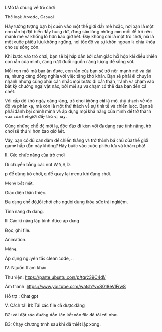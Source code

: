 I.Mô tả chung về trò chơi

Thể loại: Arcade, Casual

Hãy tưởng tượng bạn bị cuốn vào một thế giới đầy mê hoặc, nơi bạn là một con rắn bị đột biến đầy hung dữ, đang săn lùng những con mồi để trở nên mạnh mẽ và khổng lồ hơn bao giờ hết. Đây không chỉ là một trò chơi, mà là một cuộc phiêu lưu không ngừng, nơi tốc độ và sự khôn ngoan là chìa khóa cho sự sống còn.

Khi bước vào trò chơi, bạn sẽ bị hấp dẫn bởi cảm giác hồi hộp khi điều khiển con rắn của mình, đang rượt đuổi nguồn năng lượng để sống sót.

Mỗi con mồi mà bạn ăn được, con rắn của bạn sẽ trở nên mạnh mẽ và dài ra, nhưng cũng đồng nghĩa với việc tăng khó khăn. Bạn sẽ phải di chuyển nhanh nhưng cũng phải cân nhắc mọi bước đi cẩn thận, tránh va chạm vào bất kỳ chướng ngại vật nào, bởi mỗi sự va chạm có thể đưa bạn đến cái chết.

Với cấp độ khó ngày càng tăng, trò chơi không chỉ là một thử thách về tốc độ và phản xạ, mà còn là một thử thách về sự tinh tế và chiến lược. Bạn sẽ phải đánh bại chính mình và áp dụng mọi khả năng của mình để trở thành vua của thế giới đầy thú vị này.

Cùng những chế độ mới lạ, độc đáo đi kèm với đa dạng các tính năng, trò chơi sẽ thú vị hơn bao giờ hết.

Vậy, bạn có đủ can đảm để chiến thắng và trở thành bá chủ của thế giới game hấp dẫn này không? Hãy bước vào cuộc phiêu lưu và khám phá!


II. Các chức năng của trò chơi

Di chuyển bằng các nút W,A,S,D.

p để dừng trò chơi, q để quay lại menu khi đang chơi.

Menu bắt mắt.

Giao diện thân thiện.

Đa dạng chế độ,lối chơi cho người dùng thỏa sức trải nghiệm.

Tính năng đa dạng.


III.Các kĩ năng lập trình được áp dụng

Đọc, ghi file.

Animation.

Mảng.

Áp dụng nguyên tắc clean code, ...


IV. Nguồn tham khảo

Thư viện:  https://paste.ubuntu.com/p/tqr239C4df/

Âm thanh :https://www.youtube.com/watch?v=SO18eVlFrw8

Hỗ trợ : Chat gpt


V. Cách tải
B1: Tải các file đã được đăng

B2: cài đặt các đường dẫn liên kết các file đã tải với nhau

B3: Chạy chương trình sau khi đã thiết lập xong.
